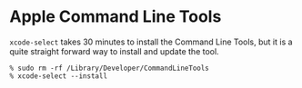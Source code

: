 # Apple Command Line Tools

`xcode-select` takes 30 minutes to install the Command Line Tools, but it is a quite straight forward way to install and update the tool.

```
% sudo rm -rf /Library/Developer/CommandLineTools
% xcode-select --install
```
